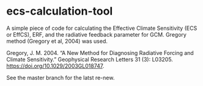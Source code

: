# ecs-calculation-tool
A simple piece of code for calculating the Effective Climate Sensitivity (ECS or EffCS), ERF, and the radiative feedback parameter for GCM. 
Gregory method (Gregory et al, 2004) was used.

Gregory, J. M. 2004. “A New Method for Diagnosing Radiative Forcing and Climate Sensitivity.” Geophysical Research Letters 31 (3): L03205. https://doi.org/10.1029/2003GL018747.

See the master branch for the latst re-new.
